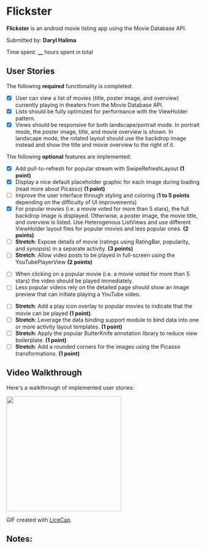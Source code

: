 # Flickster

**Flickster** is an android movie listing app using the Movie Database API.

Submitted by: **Daryl Halima**

Time spent: **__** hours spent in total

## User Stories

The following **required** functionality is completed:

* [X] User can view a list of movies (title, poster image, and overview) currently playing in theaters from the Movie Database API.
* [X] Lists should be fully optimized for performance with the ViewHolder pattern.
* [X] Views should be responsive for both landscape/portrait mode.  In portrait mode, the poster image, title, and movie overview is shown.  In landscape mode, the rotated layout should use the backdrop image instead and show the title and movie overview to the right of it.

The following **optional** features are implemented:

* [X] Add pull-to-refresh for popular stream with SwipeRefreshLayout **(1 point)**
* [X] Display a nice default placeholder graphic for each image during loading (read more about Picasso) **(1 point)**
* [ ] Improve the user interface through styling and coloring (**1 to 5 points** depending on the difficulty of UI improvements)
* [X] For popular movies (i.e. a movie voted for more than 5 stars), the full backdrop image is displayed. Otherwise, a poster image, the movie title, and overview is listed. Use Heterogenous ListViews and use different ViewHolder layout files for popular movies and less popular ones. **(2 points)**
* [ ] **Stretch**: Expose details of movie (ratings using RatingBar, popularity, and synopsis) in a separate activity. **(3 points)**
* [ ] **Stretch**: Allow video posts to be played in full-screen using the YouTubePlayerView **(2 points)**
+ [ ] When clicking on a popular movie (i.e. a movie voted for more than 5 stars) the video should be played immediately.
+ [ ] Less popular videos rely on the detailed page should show an image preview that can initiate playing a YouTube video.
* [ ] **Stretch**: Add a play icon overlay to popular movies to indicate that the movie can be played **(1 point)**.
* [ ] **Stretch**: Leverage the data binding support module to bind data into one or more activity layout templates. **(1 point)**
* [ ] **Stretch**: Apply the popular ButterKnife annotation library to reduce view boilerplate. **(1 point)**
* [ ] **Stretch**: Add a rounded corners for the images using the Picasso transformations. **(1 point)**

## Video Walkthrough 

Here's a walkthrough of implemented user stories:

<img src='' width='300'/>

GIF created with [LiceCap](http://www.cockos.com/licecap/).

## Notes:
